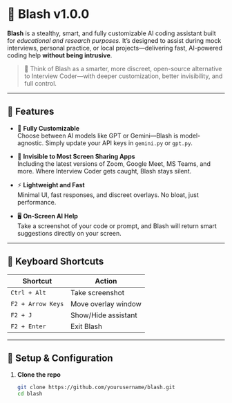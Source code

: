 # 🚀 Blash v1.0.0

**Blash** is a stealthy, smart, and fully customizable AI coding assistant built for *educational and research purposes*. It’s designed to assist during mock interviews, personal practice, or local projects—delivering fast, AI-powered coding help **without being intrusive**.

> 🧠 Think of Blash as a smarter, more discreet, open-source alternative to Interview Coder—with deeper customization, better invisibility, and full control.

---

## 🌟 Features

- 🎨 **Fully Customizable**  
  Choose between AI models like GPT or Gemini—Blash is model-agnostic. Simply update your API keys in `gemini.py` or `gpt.py`.

- 🫥 **Invisible to Most Screen Sharing Apps**  
  Including the latest versions of Zoom, Google Meet, MS Teams, and more. Where Interview Coder gets caught, Blash stays silent.

- ⚡ **Lightweight and Fast**  
  Minimal UI, fast responses, and discreet overlays. No bloat, just performance.

- 🖥️ **On-Screen AI Help**  
  Take a screenshot of your code or prompt, and Blash will return smart suggestions directly on your screen.

---

## 🧩 Keyboard Shortcuts

| Shortcut              | Action                |
|-----------------------|------------------------|
| `Ctrl + Alt`          | Take screenshot        |
| `F2 + Arrow Keys`     | Move overlay window    |
| `F2 + J`              | Show/Hide assistant    |
| `F2 + Enter`          | Exit Blash             |

---

## 🔧 Setup & Configuration

1. **Clone the repo**

   ```bash
   git clone https://github.com/yourusername/blash.git
   cd blash
